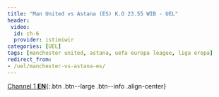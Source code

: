 ```yaml
---
title: "Man United vs Astana (ES) K.O 23.55 WIB - UEL"
header:
 video:
  id: ch-6
  provider: istimiwir
categories: [UEL]
tags: [manchester united, astana, uefa europa league, liga eropa]
redirect_from:
- /uel/manchester-vs-astana-es/
---
```


[Channel 1 **EN**](/uel/manchester-vs-astana-en/){:.btn .btn--large .btn--info .align-center}
